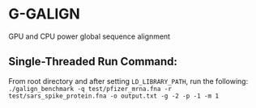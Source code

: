 # G-GALIGN
GPU and CPU power global sequence alignment

## Single-Threaded Run Command:
From root directory and after setting `LD_LIBRARY_PATH`, run the following:
``` ./galign_benchmark -q test/pfizer_mrna.fna -r test/sars_spike_protein.fna -o output.txt -g -2 -p -1 -m 1```